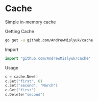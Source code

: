 # Cache

Simple in-memory cache

Getting Cache

```sh
go get -u github.com/AndrewMislyuk/cache
```

Import

```go
import "github.com/AndrewMislyuk/cache"
```

Usage

```go
c = cache.New()
c.Set("first", 6)
c.Set("second", "March")
c.Get("first")
c.Delete("second")
```
